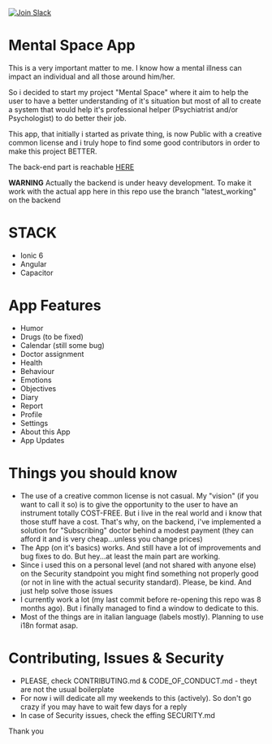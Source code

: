 [![Join Slack](https://img.shields.io/badge/slack%20community-join-blue)](https://join.slack.com/t/opensource-osp5634/shared_invite/zt-292mlna6b-KSXN4TLHojD9pbjyVu1g7g)

# Mental Space App
This is a very important matter to me. I know how a mental illness can impact an individual and all those around him/her.

So i decided to start my project "Mental Space" where it aim to help the user to have a better understanding of it's situation but most of all to create a system that would help it's professional helper (Psychiatrist and/or Psychologist) to do better their job.

This app, that initially i started as private thing, is now Public with a creative common license and i truly hope to find some good contributors in order to make this project BETTER.

The back-end part is reachable [HERE](https://github.com/pazDontExist/mental-space-backend)

**WARNING** Actually the backend is under heavy development. To make it work with the actual app here in this repo use the branch "latest_working" on the backend

# STACK
- Ionic 6
- Angular
- Capacitor

# App Features
- Humor
- Drugs (to be fixed)
- Calendar (still some bug)
- Doctor assignment
- Health
- Behaviour
- Emotions
- Objectives
- Diary
- Report
- Profile
- Settings
- About this App
- App Updates

# Things you should know
- The use of a creative common license is not casual. My "vision" (if you want to call it so) is to give the opportunity to the user to have an instrument totally COST-FREE. But i live in the real world and i know that those stuff have a cost. That's why, on the backend, i've implemented a solution for "Subscribing" doctor behind a modest payment (they can afford it and is very cheap...unless you change prices)
- The App (on it's basics) works. And still have a lot of improvements and bug fixes to do. But hey...at least the main part are working.
- Since i used this on a personal level (and not shared with anyone else) on the Security standpoint you might find something not properly good (or not in line with the actual security standard). Please, be kind. And just help solve those issues
- I currently work a lot (my last commit before re-opening this repo was 8 months ago). But i finally managed to find a window to dedicate to this.
- Most of the things are in italian language (labels mostly). Planning to use i18n format asap.

# Contributing, Issues & Security
- PLEASE, check CONTRIBUTING.md & CODE_OF_CONDUCT.md - theyt are not the usual boilerplate
- For now i will dedicate all my weekends to this (actively). So don't go crazy if you may have to wait few days for a reply
- In case of Security issues, check the effing SECURITY.md

Thank you 
